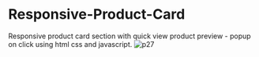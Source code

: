 # Responsive-Product-Card
 Responsive product card section with quick view product preview - popup on click using html css and javascript. 
![p27](https://user-images.githubusercontent.com/90318905/173019626-983183ca-ed6c-4aa2-9c15-649e1933fb3a.jpg)
